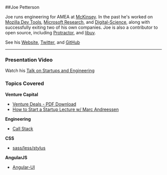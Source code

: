 ##Joe Petterson

Joe runs engineering for AMEA at [McKinsey](http://www.mckinsey.com/). In the past he's worked on [Mozilla Dev Tools](https://developer.mozilla.org/en/docs/Tools), [Microsoft Research](http://research.microsoft.com/en-us/about/), and [ Digital-Science](http://www.digital-science.com/), along with successfully exiting two of his own companies. Joe is also a contributor to open source, including [Protractor](http://angular.github.io/protractor/#/), and [libuv](http://nikhilm.github.io/uvbook/basics.html).

See his [Website](https://joe8bit.com/), [Twitter](https://twitter.com/Joe8Bit), and [GitHub](https://github.com/Joe8Bit)

---

### Presentation Video

Watch his [Talk on Startups and Engineering](https://www.youtube.com/watch?v=K0woOED9n10)

### Topics Covered

**Venture Capital**

- [Venture Deals - PDF Download](http://howentrepreneur.com/download-venture-deals-by-brad-feld-jason-pdf-ebook/)
- [How to Start a Startup Lecture w/ Marc Andreessen](http://startupclass.samaltman.com/courses/lec09/)

**Engineering**

- [Call Stack](http://en.wikipedia.org/wiki/Call_stack)

**CSS**

- [sass/less/stylus](http://code.tutsplus.com/tutorials/sass-vs-less-vs-stylus-preprocessor-shootout--net-24320)

**AngularJS**

- [Angular-UI](https://github.com/angular-ui/ui-router)


